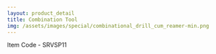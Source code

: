```yaml
---
layout: product_detail
title: Combination Tool
img: /assets/images/special/combinational_drill_cum_reamer-min.png
---
```

Item Code - SRVSP11
